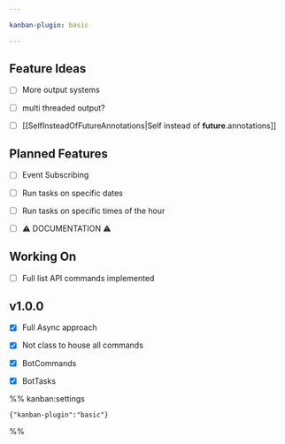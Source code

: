 ```yaml
---

kanban-plugin: basic

---
```


## Feature Ideas

- [ ] More output systems
- [ ] multi threaded output?
- [ ] [[SelfInsteadOfFutureAnnotations|Self instead of __future__.annotations]]


## Planned Features

- [ ] Event Subscribing
- [ ] Run tasks on specific dates
- [ ] Run tasks on specific times of the hour
- [ ] ⚠️ DOCUMENTATION ⚠️


## Working On

- [ ] Full list API commands implemented


## v1.0.0

- [x] Full Async approach
- [x] Not class to house all commands
- [x] BotCommands
- [x] BotTasks




%% kanban:settings
```
{"kanban-plugin":"basic"}
```
%%